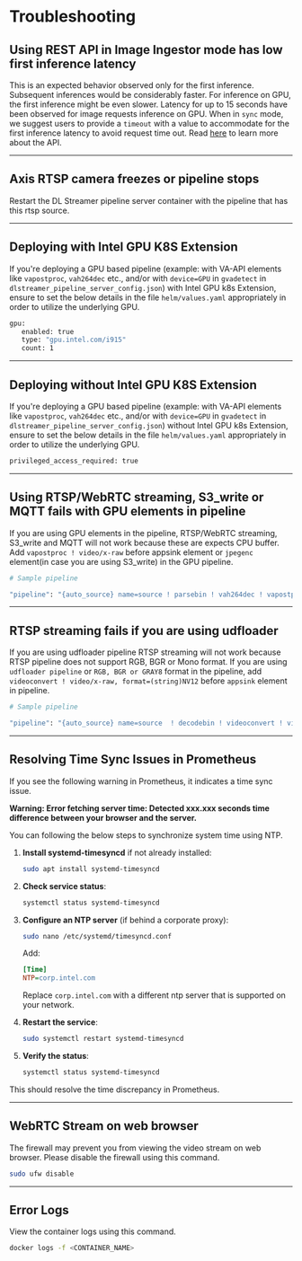 # Troubleshooting

## Using REST API in Image Ingestor mode has low first inference latency

This is an expected behavior observed only for the first inference. Subsequent inferences would be considerably faster. 
For inference on GPU, the first inference might be even slower. Latency for up to 15 seconds have been observed for image requests inference on GPU.
When in `sync` mode, we suggest users to provide a `timeout` with a value to accommodate for the first inference latency to avoid request time out. 
Read [here](./advanced-guide/detailed_usage/rest_api/restapi_reference_guide.md#post-pipelinesnameversioninstance_id) to learn more about the API.

---

## Axis RTSP camera freezes or pipeline stops

Restart the DL Streamer pipeline server container with the pipeline that has this rtsp source.

---

## Deploying with Intel GPU K8S Extension

If you're deploying a GPU based pipeline (example: with VA-API elements like `vapostproc`, `vah264dec` etc., and/or with `device=GPU` in `gvadetect` in `dlstreamer_pipeline_server_config.json`) with Intel GPU k8s Extension, ensure to set the below details in the file `helm/values.yaml` appropriately in order to utilize the underlying GPU.
```sh
gpu:
   enabled: true
   type: "gpu.intel.com/i915"
   count: 1
```

---

## Deploying without Intel GPU K8S Extension

If you're deploying a GPU based pipeline (example: with VA-API elements like `vapostproc`, `vah264dec` etc., and/or with `device=GPU` in `gvadetect` in `dlstreamer_pipeline_server_config.json`) without Intel GPU k8s Extension, ensure to set the below details in the file `helm/values.yaml` appropriately in order to utilize the underlying GPU.
```sh
privileged_access_required: true
```

---

## Using RTSP/WebRTC streaming, S3_write or MQTT fails with GPU elements in pipeline
 
If you are using GPU elements in the pipeline, RTSP/WebRTC streaming, S3_write and MQTT will not work because these are expects CPU buffer. \
Add `vapostproc ! video/x-raw` before appsink element or `jpegenc` element(in case you are using S3_write) in the GPU pipeline.
```sh
# Sample pipeline

"pipeline": "{auto_source} name=source ! parsebin ! vah264dec ! vapostproc ! video/x-raw(memory:VAMemory) ! gvadetect name=detection model-instance-id=inst0 ! queue ! gvafpscounter ! gvametaconvert add-empty-results=true name=metaconvert ! gvametapublish name=destination ! vapostproc ! video/x-raw ! appsink name=appsink"
```

---

## RTSP streaming fails if you are using udfloader
 
If you are using udfloader<link> pipeline RTSP streaming will not work because RTSP pipeline does not support RGB, BGR or Mono format.
If you are using `udfloader pipeline` or `RGB, BGR or GRAY8` format in the pipeline, add  `videoconvert ! video/x-raw, format=(string)NV12` before `appsink` element in pipeline.
```sh
# Sample pipeline

"pipeline": "{auto_source} name=source  ! decodebin ! videoconvert ! video/x-raw,format=RGB ! udfloader name=udfloader ! gvametaconvert add-empty-results=true name=metaconvert ! gvametapublish name=destination ! videoconvert ! video/x-raw, format=(string)NV12 ! appsink name=appsink"
```

---

## Resolving Time Sync Issues in Prometheus

If you see the following warning in Prometheus, it indicates a time sync issue.

**Warning: Error fetching server time: Detected xxx.xxx seconds time difference between your browser and the server.**

You can following the below steps to synchronize system time using NTP.
1. **Install systemd-timesyncd** if not already installed:
   ```bash
   sudo apt install systemd-timesyncd
   ```

2. **Check service status**:
   ```bash
   systemctl status systemd-timesyncd
   ```

3. **Configure an NTP server** (if behind a corporate proxy):
   ```bash
   sudo nano /etc/systemd/timesyncd.conf
   ```
   Add:
   ```ini
   [Time]
   NTP=corp.intel.com
   ```
   Replace `corp.intel.com` with a different ntp server that is supported on your network.

4. **Restart the service**:
   ```bash
   sudo systemctl restart systemd-timesyncd
   ```

5. **Verify the status**:
   ```bash
   systemctl status systemd-timesyncd
   ```

This should resolve the time discrepancy in Prometheus.

---

## WebRTC Stream on web browser
The firewall may prevent you from viewing the video stream on web browser. Please disable the firewall using this command.
```sh
sudo ufw disable
```

---

## Error Logs

View the container logs using this command.
```sh
docker logs -f <CONTAINER_NAME>
```